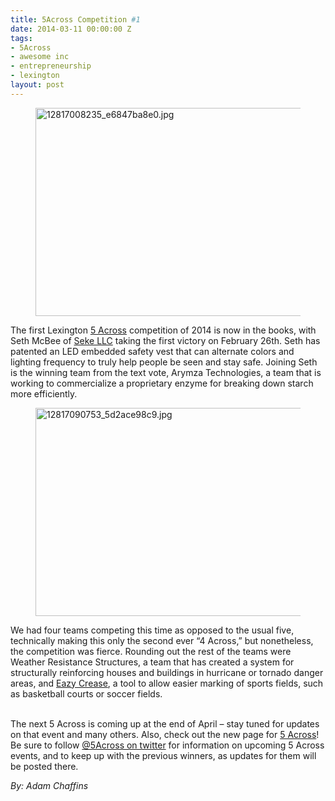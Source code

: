```yaml
---
title: 5Across Competition #1
date: 2014-03-11 00:00:00 Z
tags:
- 5Across
- awesome inc
- entrepreneurship
- lexington
layout: post
---
```

 
<p><span><figure class="tmblr-full" data-orig-height="333" data-orig-width="500" data-orig-src="https://lh6.googleusercontent.com/RHi0PmOUnAxY2lCUT86W0KfecMYl63UNEHdEmCXH1EpaL4_MqLpsCY3yvGj00o4sfL7JjnJYs3WqHHd2AKQqVFd_nxy9sAcL5fMxfwFhY3QJT3KVdrYakFe5JgcPyg"><img alt="12817008235_e6847ba8e0.jpg" height="333px;" src="https://66.media.tumblr.com/71c0405b7713625641393f1533942f61/tumblr_inline_pk07pzHCTw1spm8pc_540.jpg" width="500px;" data-orig-height="333" data-orig-width="500" data-orig-src="https://lh6.googleusercontent.com/RHi0PmOUnAxY2lCUT86W0KfecMYl63UNEHdEmCXH1EpaL4_MqLpsCY3yvGj00o4sfL7JjnJYs3WqHHd2AKQqVFd_nxy9sAcL5fMxfwFhY3QJT3KVdrYakFe5JgcPyg"/></figure></span></p>
<p>The first Lexington <a href="http://www.5across.org/" target="_blank">5 Across</a> competition of 2014 is now in the books, with Seth McBee of <a href="http://yousawme.com" target="_blank">Seke LLC</a> taking the first victory on February 26th. Seth has patented an LED embedded safety vest that can alternate colors and lighting frequency to truly help people be seen and stay safe. Joining Seth is the winning team from the text vote, Arymza Technologies, a team that is working to commercialize a proprietary enzyme for breaking down starch more efficiently. </p>
<p><figure class="tmblr-full" data-orig-height="333" data-orig-width="500" data-orig-src="https://lh5.googleusercontent.com/_t-VQWQOBGaxnS7DVlaGLnIUESEHnG8ZuwETaK5nSB4d8LRndqDAQ6y84Hn0dGmW3iE9TJXWixdxNHekid7EWsGgIZNxFP8DyFEYKC6avJ8jiL34D4gqTqNE0c-oDA"><img alt="12817090753_5d2ace98c9.jpg" height="333px;" src="https://66.media.tumblr.com/d0f49c17841cda35519c37f89546e1d2/tumblr_inline_pk07pzds5z1spm8pc_540.jpg" width="500px;" data-orig-height="333" data-orig-width="500" data-orig-src="https://lh5.googleusercontent.com/_t-VQWQOBGaxnS7DVlaGLnIUESEHnG8ZuwETaK5nSB4d8LRndqDAQ6y84Hn0dGmW3iE9TJXWixdxNHekid7EWsGgIZNxFP8DyFEYKC6avJ8jiL34D4gqTqNE0c-oDA"/></figure></p>
<p>We had four teams competing this time as opposed to the usual five, technically making this only the second ever “4 Across,” but nonetheless, the competition was fierce. Rounding out the rest of the teams were Weather Resistance Structures, a team that has created a system for structurally reinforcing houses and buildings in hurricane or tornado danger areas, and <a href="http://www.eazycrease.com/" target="_blank">Eazy Crease</a>, a tool to allow easier marking of sports fields, such as basketball courts or soccer fields. </p>
<p><br/>The next 5 Across is coming up at the end of April &ndash; stay tuned for updates on that event and many others. Also, check out the new page for <a href="http://www.5across.org" target="_blank"><span>5 Across</span></a>! Be sure to follow <a href="http://www.twitter.com/5across" target="_blank">@5Across on twitter</a> for information on upcoming 5 Across events, and to keep up with the previous winners, as updates for them will be posted there.</p>
<p><em>By: Adam Chaffins</em></p>
